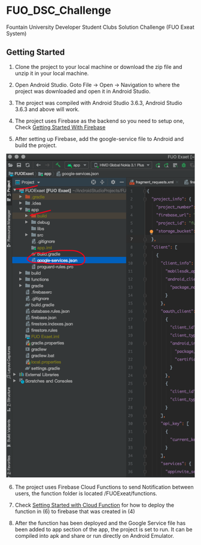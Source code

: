 # FUO_DSC_Challenge

Fountain University Developer Student Clubs Solution Challenge (FUO Exeat System)

## Getting Started

1. Clone the project to your local machine or download the zip file and unzip it in your local machine.

2. Open Android Studio. Goto File -> Open -> Navigation to where the project was downloaded and open it in Android Studio.

3. The project was compiled with Android Studio 3.6.3, Android Studio 3.6.3 and above will work.

4. The project uses Firebase as the backend so you need to setup one, Check [Getting Started With Firebase](https://firebase.google.com/docs/android/setup)

5. After setting up Firebase, add the google-service file to Android and build the project.

![Google Service file from Firebase](https://github.com/sodiqOladeni/FUO_DSC_Challenge/blob/dsc_challenge_master/fuo_dsc_screenshots/insert_google_service.png)

6. The project uses Firebase Cloud Functions to send Notification between users, the function folder is located /FUOExeat/functions.

7. Check [Setting Started with Cloud Function](https://firebase.google.com/docs/functions/get-started) for how to deploy the function in (6) to firebase that was created in (4)

8. After the function has been deployed and the Google Service file has been added to app section of the app, the project is set to run. It can be compiled into apk and share or run directly on Android Emulator.



